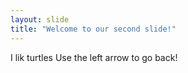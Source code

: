 ```yaml
---
layout: slide
title: "Welcome to our second slide!"
---
```

I lik turtles
Use the left arrow to go back!
